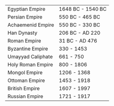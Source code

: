 |||
|---|---|
| Egyptian Empire | 1648 BC - 1540 BC | 
| Persian Empire | 550 BC - 465 BC | 
| Achaemenid Empire | 550 BC - 330 BC | 
| Han Dynasty | 206 BC - AD 220 | 
| Roman Empire | 31 BC - AD 476 | 
| Byzantine Empire | 330 - 1453 | 
| Umayyad Caliphate | 661 - 750 | 
| Holy Roman Empire | 800 - 1806 | 
| Mongol Empire | 1206 - 1368 | 
| Ottoman Empire | 1453 - 1918 | 
| British Empire | 1607 - 1997 | 
| Russian Empire | 1721 - 1917 | 



